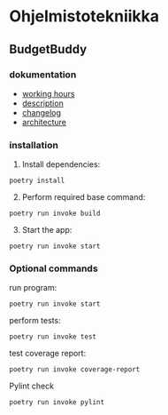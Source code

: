 # Ohjelmistotekniikka

## BudgetBuddy

### dokumentation

- [working hours](https://github.com/eveliinaalikoski/ohte-harjoitustyo/blob/master/dokumentaatio/tyoaikakirjanpito.md)
- [description](https://github.com/eveliinaalikoski/ohte-harjoitustyo/blob/master/dokumentaatio/vaatimusmaarittely.md)
- [changelog](https://github.com/eveliinaalikoski/ohte-harjoitustyo/blob/master/dokumentaatio/changelog.md)
- [architecture](https://github.com/eveliinaalikoski/ohte-harjoitustyo/blob/master/dokumentaatio/arkkitehtuuri.md)

### installation

1. Install dependencies:

```poetry install```

2. Perform required base command:

```poetry run invoke build```

3. Start the app:

```poetry run invoke start```

### Optional commands

run program:

```poetry run invoke start```

perform tests:

```poetry run invoke test```

test coverage report:

```poetry run invoke coverage-report```

Pylint check

```poetry run invoke pylint```
